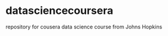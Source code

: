 datasciencecoursera
===================

repository for cousera data science course from Johns Hopkins
